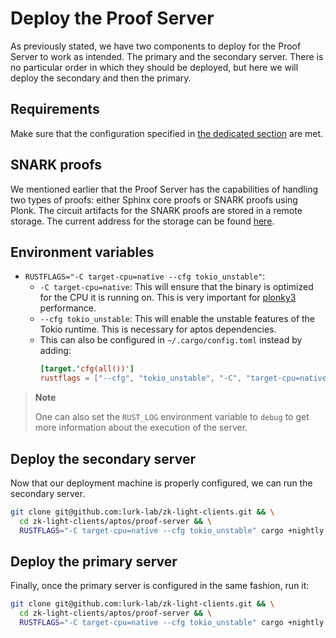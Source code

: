 # Deploy the Proof Server

As previously stated, we have two components to deploy for the Proof Server to work as intended. The primary and the
secondary server. There is no particular order in which they should be deployed, but here we will deploy the secondary
and then the primary.

## Requirements

Make sure that the configuration specified in [the dedicated section](./configuration.md) are met.

## SNARK proofs

We mentioned earlier that the Proof Server has the capabilities of handling two types of proofs: either Sphinx core
proofs
or SNARK proofs using Plonk. The circuit artifacts for the SNARK proofs are stored in a remote storage. The current
address
for the storage can be found [here](https://github.com/lurk-lab/sphinx/blob/dev/prover/src/install.rs).

## Environment variables

- `RUSTFLAGS="-C target-cpu=native --cfg tokio_unstable"`:
    - `-C target-cpu=native`: This will ensure that the binary is optimized
      for the CPU it is running on. This is very important
      for [plonky3](https://github.com/plonky3/plonky3?tab=readme-ov-file#cpu-features) performance.
    - `--cfg tokio_unstable`: This will enable the unstable features of the
      Tokio runtime. This is necessary for aptos dependencies.
    - This can also be configured in `~/.cargo/config.toml` instead by adding:
        ```toml
        [target.'cfg(all())']
        rustflags = ["--cfg", "tokio_unstable", "-C", "target-cpu=native"]
        ```

> **Note**
>
> One can also set the `RUST_LOG` environment variable to `debug` to get more information
> about the execution of the server.

## Deploy the secondary server

Now that our deployment machine is properly configured, we can run the secondary server.

```bash
git clone git@github.com:lurk-lab/zk-light-clients.git && \
  cd zk-light-clients/aptos/proof-server && \
  RUSTFLAGS="-C target-cpu=native --cfg tokio_unstable" cargo +nightly run --release --bin server_secondary -- -a <NETWORK_ADDRESS>
```

## Deploy the primary server

Finally, once the primary server is configured in the same fashion, run it:

```bash
git clone git@github.com:lurk-lab/zk-light-clients.git && \
  cd zk-light-clients/aptos/proof-server && \
  RUSTFLAGS="-C target-cpu=native --cfg tokio_unstable" cargo +nightly run --release --bin server_primary -- -a <NETWORK_ADDESS> --snd-addr <SECONDARY_SERVER_ADDRESS>
```
